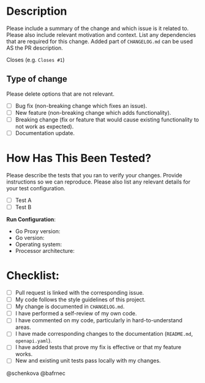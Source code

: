 # Description

Please include a summary of the change and which issue is it related to. Please also include relevant motivation and context. List any dependencies that are required for this change. Added part of `CHANGELOG.md` can be used AS the PR description.

Closes <issue-number> (e.g. `Closes #1`)

## Type of change

Please delete options that are not relevant.

- [ ] Bug fix (non-breaking change which fixes an issue).
- [ ] New feature (non-breaking change which adds functionality).
- [ ] Breaking change (fix or feature that would cause existing functionality to not work as expected).
- [ ] Documentation update.

# How Has This Been Tested?

Please describe the tests that you ran to verify your changes. Provide instructions so we can reproduce. Please also list any relevant details for your test configuration.

- [ ] Test A
- [ ] Test B

**Run Configuration**:
- Go Proxy version:
- Go version:
- Operating system:
- Processor architecture:

# Checklist:

- [ ] Pull request is linked with the corresponding issue.
- [ ] My code follows the style guidelines of this project.
- [ ] My change is documented in `CHANGELOG.md`.
- [ ] I have performed a self-review of my own code.
- [ ] I have commented on my code, particularly in hard-to-understand areas.
- [ ] I have made corresponding changes to the documentation (`README.md`, `openapi.yaml`).
- [ ] I have added tests that prove my fix is effective or that my feature works.
- [ ] New and existing unit tests pass locally with my changes.

@schenkova @bafrnec
